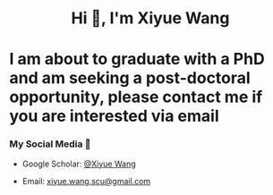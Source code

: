 

<h1 align="center">Hi 👋, I'm Xiyue Wang </h1>

# I am about to graduate with a PhD and am seeking a post-doctoral opportunity, please contact me if you are interested via email

### My Social Media 💬


- Google Scholar: [@Xiyue Wang](https://www.kaggle.com/scusywxy)


- Email: xiyue.wang.scu@gmail.com

